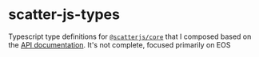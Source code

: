 # scatter-js-types
Typescript type definitions for [`@scatterjs/core`](https://www.npmjs.com/package/scatterjs-core) that I composed based on the [API documentation](https://get-scatter.github.io/). It's not complete, focused primarily on EOS
